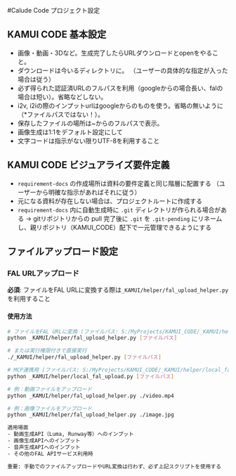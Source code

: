 #Calude Code プロジェクト設定

## KAMUI CODE 基本設定
- 画像・動画・3Dなど。生成完了したらURLダウンロードとopenをやること。
- ダウンロードは今いるディレクトリに。 （ユーザーの具体的な指定が入った場合は従う）
- 必ず得られた認証済URLのフルパスを利用（googleからの場合長い、falの場合は短い）。省略などしない。 
- i2v, i2iの際のインプットurlはgoogleからのものを使う。省略の無いように（*ファイルパスではない！）。
- 保存したファイルの場所は~からのフルパスで表示。
- 画像生成は1:1をデフォルト設定にして
- 文字コードは指示がない限りUTF-8を利用すること

## KAMUI CODE ビジュアライズ要件定義
- `requirement-docs` の作成場所は資料の要件定義と同じ階層に配置する  （ユーザーから明確な指示があればそれに従う）
- 元になる資料が存在しない場合は、プロジェクトルートに作成する
- `requirement-docs` 内に自動生成時に `.git` ディレクトリが作られる場合がある → gitリポジトリからの pull 完了後に `.git` を `.git-pending` にリネームし、親リポジトリ（KAMUI_CODE）配下で一元管理できるようにする


## ファイルアップロード設定 
### FAL URLアップロード 
**必須**: ファイルをFAL URLに変換する際は`_KAMUI/helper/fal_upload_helper.py`を利用すること 

#### 使用方法 
```bash 
# ファイルをFAL URLに変換 (ファイルパス: S:/MyProjects/KAMUI_CODE/_KAMUI/helper/fal_upload_helper.py)
python _KAMUI/helper/fal_upload_helper.py [ファイルパス] 

# または実行権限付きで直接実行
./_KAMUI/helper/fal_upload_helper.py [ファイルパス]

# MCP連携用 (ファイルパス: S:/MyProjects/KAMUI_CODE/_KAMUI/helper/local_fal_upload.py)
python _KAMUI/helper/local_fal_upload.py [ファイルパス]

# 例：動画ファイルをアップロード 
python _KAMUI/helper/fal_upload_helper.py ./video.mp4 

# 例：画像ファイルをアップロード 
python _KAMUI/helper/fal_upload_helper.py ./image.jpg

適用場面 
- 動画生成API（Luma, Runway等）へのインプット 
- 画像生成APIへのインプット 
- 音声生成APIへのインプット 
- その他のFAL APIサービス利用時 

重要: 手動でのファイルアップロードやURL変換は行わず、必ず上記スクリプトを使用する 
```